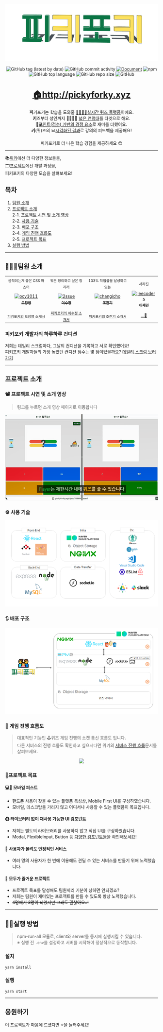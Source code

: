<p align='middle'>
<a href='http://pickyforky.xyz'><img src='./docs/logogif.gif' /></a></p>
<p align='middle'><img alt="GitHub tag (latest by date)" src="https://img.shields.io/github/v/tag/connect-foundation/2019-07">  <img alt="GitHub commit activity" src="https://img.shields.io/github/commit-activity/w/connect-foundation/2019-07"> <a href="https://github.com/connect-foundation/2019-07/wiki"/><img alt="Document" src="https://img.shields.io/badge/document-yes-important"></a> <img alt="npm" src="https://img.shields.io/npm/v/yarn?label=yarn"> <img alt="GitHub top language" src="https://img.shields.io/github/languages/top/connect-foundation/2019-07?color=blueviolet"> <img alt="GitHub repo size" src="https://img.shields.io/github/repo-size/connect-foundation/2019-07"> <img alt="GitHub" src="https://img.shields.io/github/license/connect-foundation/2019-07"></p>

<h1 align='middle'><a href='http://pickyforky.xyz'>🏠http://pickyforky.xyz</a></h1>
<p align='middle'>
<strong>피</strong>키포키는 학습을 도와줄 <u>🙆‍♂️🙅‍♀️실시간 퀴즈 플랫폼</u>이에요.<br>
 <strong>키</strong>즈부터 성인까지 👨‍👨‍👧‍👦 <u>넓은 연령대</u>를 타겟으로 해요.<br>
 💯<strong><u>포</strong>인트(점수) 기반의 경쟁 요소</u>로 재미를 더했어요.<br>
<strong>키</strong>(퀴)즈의 📊<u>시각화된 결과</u>로 강의의 피드백을 제공해요!<br>
<br>
피키포키로 더 나은 학습 경험을 제공하세요 😊
</p>

---

📚[위키](https://github.com/connect-foundation/2019-07/wiki)에선 더 다양한 정보들을,  
🗂[프로젝트](https://github.com/connect-foundation/2019-07/projects)에선 개발 과정을,  
피키포키의 다양한 모습을 살펴보세요!

## 목차

1. [팀원 소개](#팀원-소개)
2. [프로젝트 소개](#프로젝트-소개)  
   2-1. [프로젝트 시연 및 소개 영상](#-프로젝트-시연-및-소개-영상)  
   2-2. [사용 기술](#-사용-기술)  
   2-3. [배포 구조](#-배포-구조)  
   2-4. [게임 진행 흐름도](#-게임-진행-흐름도)  
   2-5. [프로젝트 목표](#프로젝트-목표)
3. [실행 방법](#실행-방법)

---

## 👨‍👨‍👧팀원 소개

<table>
  <tr>
  <td align="center">
  <sub>
    움직이는게 좋은 CSS 마스터
  </sub>
  </td>
  <td align="center">
  <sub>
    뭐든 정리하고 싶은 정리러
  </sub>
  </td>
  <td align="center">
  <sub>
    133% 작업률을 달성하고있는
  </sub>
  </td>
  <td align="center">
  <sub>
    사라진
  </sub>
  </td>
  </tr>
  <tr>
    <td align="center"><a href="https://github.com/ocy1011"><img src="https://avatars2.githubusercontent.com/u/34512577?s=460&v=4" width="100px;" alt="ocy1011"/><br /><sub><b>오창영</b></sub></a><br /></td>
    <td align="center"><a href="https://github.com/2ssue"><img src="https://avatars3.githubusercontent.com/u/42017052?s=460&v=4" width="100px;" alt="2ssue"/><br /><sub><b>이수정</b></sub></a><br /></td>
    <td align="center"><a href="https://github.com/changicho"><img src="https://avatars1.githubusercontent.com/u/38618187?s=460&v=4" width="100px;" alt="changicho"/><br /><sub><b>조찬기</b></sub></a><br /></td>
    <td align="center"><a href="https://github.com/leecoders"><img src="https://avatars0.githubusercontent.com/u/47619140?s=460&v=4" width="70px;" alt="leecoders"/><br /><sub><b>이재민</b></sub></a><br /></td>
  </tr>
    <tr>
  <td align="center">
    <sub>
    <a href="https://github.com/connect-foundation/2019-07/wiki/works-%EC%98%A4%EC%B0%BD%EC%98%81">피키포키의 오창영 소개서</a></sub>
  </td>
  <td align="center">
    <sub>
    <a href="https://github.com/connect-foundation/2019-07/wiki/works-%EC%9D%B4%EC%88%98%EC%A0%95">피키포키의 이수정 소개서</a>
    </sub>
  </td>
  <td align="center">
    <sub>
    <a href="https://github.com/connect-foundation/2019-07/wiki/works-%EC%A1%B0%EC%B0%AC%EA%B8%B0">피키포키의 조찬기 소개서</a></sub>
  </td>
  <td align="center">
    <a href="https://github.com/connect-foundation/2019-07/wiki/works-%EC%9D%B4%EC%9E%AC%EB%AF%BC">...👻</a>
  </td>
  </tr>
</table>

### 피키포키 개발자의 하루하루 컨디션

저희는 데일리 스크럼마다, 그날의 컨디션을 기록하고 서로 확인했어요!  
피키포키 개발자들의 가장 높았던 컨디션 점수는 몇 점이었을까요? [데일리 스크럼 보러가기](https://github.com/connect-foundation/2019-07/wiki/%EB%8D%B0%EC%9D%BC%EB%A6%AC-%EC%8A%A4%ED%81%AC%EB%9F%BC-%EB%AA%A8%EC%9D%8C%EC%A7%91)

---

## 프로젝트 소개

### 📽 프로젝트 시연 및 소개 영상

> 링크를 누르면 소개 영상 페이지로 이동합니다

<a href='https://youtu.be/dqIBenlNK0Q' align='middle'><img src='./docs/thumbnail.gif' /></a>

### ⚙ 사용 기술

<p align='middle'><a href='./docs/technology_stack.png'><img src='./docs/technology_stack.png' /></a></p>

### 🔃 배포 구조

<p align='middle'><a href='./docs/structure.png'><img src='./docs/structure.png' /></a></p>

### 🔄 게임 진행 흐름도

> 대표적인 기능인 🕹퀴즈 게임 진행의 소켓 통신 흐름도 입니다.  
> 다른 서비스의 진행 흐름도 확인하고 싶으시다면 위키의 [서비스 진행 흐름](https://github.com/connect-foundation/2019-07/wiki/sequence-diagram)문서를 살펴보세요.

<p align='middle'><a href='https://github.com/connect-foundation/2019-07/wiki/sequence-diagram'><img src='https://user-images.githubusercontent.com/38618187/71227252-e7519d80-2321-11ea-8cf9-f92ce5ad3937.png' /></a></p>

### 📌프로젝트 목표

#### 💻🤳 모바일 퍼스트

- 핸드폰 사용이 잦을 수 있는 플랫폼 특성상, Mobile First UI를 구성하였습니다.
- 모바일, 데스크탑을 가리지 않고 어디서나 사용할 수 있는 플랫폼이 목표입니다.

#### ♻ 라이브러리 없이 재사용 가능한 UI 컴포넌트

- 저희는 별도의 라이브러리를 사용하지 않고 직접 UI를 구상하였습니다.
- Modal, FlexibleInput, Button 등 [다양한 컴포넌트들](https://github.com/connect-foundation/2019-07/tree/master/client/src/components/common)을 확인해보세요!

#### 💪 사용자가 몰려도 안정적인 서비스

- 여러 명의 사용자가 한 번에 이용해도 견딜 수 있는 서비스를 만들기 위해 노력했습니다.

#### 🌈 모두가 즐거운 프로젝트

- 프로젝트 목표를 달성해도 팀원끼리 기분이 상하면 안되겠죠?
- 저희는 팀원이 재미있는 프로젝트를 만들 수 있도록 항상 노력했습니다.
- ~~4명에서 3명이 되었지만 그래도 괜찮아요..!~~

---

## 👨‍💻실행 방법

> npm-run-all 모듈로, client와 server를 동시에 실행시킬 수 있습니다.  
> ※ 실행 전 `.env`를 설정하고 서버를 시작해야 정상적으로 동작합니다.

### 설치

```shell
yarn install
```

### 실행

```shell
yarn start
```

---

## 응원하기

이 프로젝트가 마음에 드셨다면 ⭐️을 눌러주세요!

